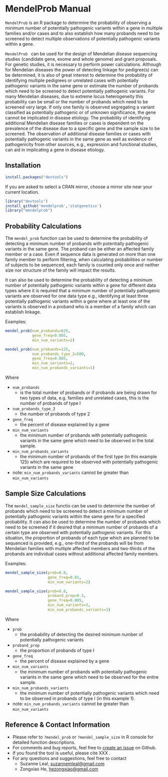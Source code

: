 # MendelProb Manual

`MendelProb` is an R package to determine the probability of observing a minimum number of potentially pathogenic variants within a gene in multiple families and/or cases and to also establish how many probands need to be screened to detect multiple observations of potentially pathogenic variants within a gene. 

 

`MendelProb ` can be used for the design of Mendelian disease sequencing studies (candidate gene, exome and whole genome) and grant proposals. For genetic studies, it is necessary to perform power calculations. Although for Mendelian diseases the power of detecting linkage for pedigree(s) can be determined, it is also of great interest to determine the probability of identifying multiple pedigrees or unrelated cases with potentially pathogenic variants in the same gene or estimate the number of probands which need to be screened to detect potentially pathogenic variants. For many Mendelian diseases, due to extreme locus heterogeneity this probability can be small or the number of probands which need to be screened very large. If only one family is observed segregating a variant classified as potentially pathogenic or of unknown significance, the gene cannot be implicated in disease etiology. The probability of identifying additional Mendelian disease families or cases is dependent on the prevalence of the disease due to a specific gene and the sample size to be screened. The observation of additional disease families or cases with potentially pathogenic variants in the same gene as well as evidence of pathogenicity from other sources, e.g., expression and functional studies, can aid in implicating a gene in disease etiology. 

## Installation

```R
install.packages("devtools")
```

If you are asked to select a CRAN mirror, choose a mirror site near your current location.

```R
library("devtools")
install_github('mendelprob','statgenetics')
library("mendelprob")
```

## Probability Calculations

The `mendel_prob` function can be used to determine the probability of detecting a minimum number of probands with potentially pathogenic variants in the same gene. The proband can be either an affected family member or a case. Even if sequence data is generated on more than one family member to perform filtering, when calculating probabilities or number of subjects to be sequenced, each family is counted only once and neither size nor structure of the family will impact the results. 



It can also be used to determine the probability of detecting a minimum number of potentially pathogenic variants within a gene for different data types where it is required that a minimum number of potentially pathogenic variants are observed for one data type e.g., identifying at least three potentially pathogenic variants within a gene where at least one of the variants is observed in a proband who is a member of a family which can establish linkage.

Examples:

```R
mendel_prob(num_probands=625, 
            gene_freq=0.005,
            min_num_variants=2)

mendel_prob(num_probands=125, 
            num_probands_type_2=500, 
            gene_freq=0.005,
            min_num_variants=2, 
            min_num_probands_variants=1)
```

Where

- `num_probands`
  - is the total number of probands or if probands are being drawn for two types of data, e.g. families and unrelated cases, this is the number of probands of type I 
- `num_probands_type_2`
  - the number of probands of type 2
- `gene_freq` 
  - the percent of disease explained by a gene
- `min_num_variants` 
  - the minimum number of probands with potentially pathogenic variants in the same gene which need to be observed in the total sample. 
- `min_num_probands_variants` 
  - the minimum number of probands of the first type (in this example 125) which are required to be observed with potentially pathogenic variants in the same gene 
- note:  `min_num_probands_variants` cannot be greater than `min_num_variants`

## Sample Size Calculations

The `mendel_sample_size` functio can be used to determine the number of probands which need to be screened to detect a minimum number of potentially pathogenic variants within the same gene for a specified probability. It can also be used to determine the number of probands which need to be screened if it desired that a minimum number of probands of a certain type are observed with potentially pathogenic variants. For this situation, the proportion of probands of each type which are planned to be sequenced is provided, e.g., one-third of the probands will be from Mendelian families with multiple affected members and two-thirds of the probands are individual cases without additional affected family members.

Examples:

```R
mendel_sample_size(prob=0.8, 
                   gene_freq=0.01,
                   min_num_variants=2)

mendel_sample_size(prob=0.8, 
                   proband_prop=0.3,
                   gene_freq=0.005,
                   min_num_variants=3, 
                   min_num_probands_variants=1) 
```

Where

- `prob`
  - the probability of detecting the desired minimum number of potentially pathogenic variants
- `proband_prop` 
  - the proportion of probands of type I
- `gene_freq` 
  - the percent of disease explained by a gene
- `min_num_variants` 
  - the minimum number of probands with potentially pathogenic variants in the same gene which need to be observed for the entire sample. 
- `min_num_probands_variants` 
  - the minimum number of potentially pathogenic variants which need to be observed in probands of type I (in this example 1). 
- note: `min_num_probands_variants` cannot be greater than `min_num_variants`

## Reference & Contact **Information**

+ Please refer to `?mendel_prob` or `?mendel_sample_size` in R console for detailed function descriptions. 
+ For comments and bug reports, feel free to [create an issue](https://github.com/statgenetics/mendelprob/issues) on Github.
+ If you found the tool is useful, please cite XXX . 
+ For any questions and suggestions, feel free to contact
  + Suzanne Leal, suzannemleal@gmail.com
  + Zongxiao He, hezongxiao@gmail.com





